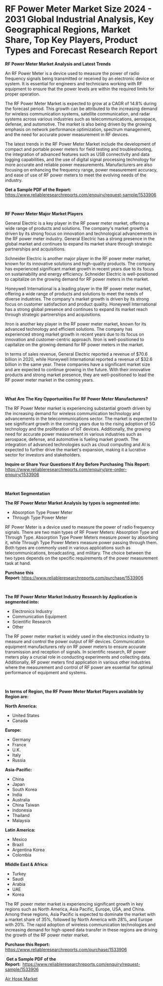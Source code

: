 <p><h1>RF Power Meter Market Size 2024 - 2031 Global Industrial Analysis, Key Geographical Regions, Market Share, Top Key Players, Product Types and Forecast Research Report</h1></p><p><strong>RF Power Meter Market Analysis and Latest Trends</strong></p>
<p><p>An RF Power Meter is a device used to measure the power of radio frequency signals being transmitted or received by an electronic device or system. It is essential for engineers and technicians working with RF equipment to ensure that the power levels are within the required limits for proper operation.</p><p>The RF Power Meter Market is expected to grow at a CAGR of 14.8% during the forecast period. This growth can be attributed to the increasing demand for wireless communication systems, satellite communication, and radar systems across various industries such as telecommunications, aerospace, defense, and automotive. The market is also being driven by the growing emphasis on network performance optimization, spectrum management, and the need for accurate power measurement in RF devices.</p><p>The latest trends in the RF Power Meter Market include the development of compact and portable power meters for field testing and troubleshooting, the integration of advanced features such as USB connectivity and data logging capabilities, and the use of digital signal processing technology for more accurate and reliable power measurements. Manufacturers are also focusing on enhancing the frequency range, power measurement accuracy, and ease of use of RF power meters to meet the evolving needs of the industry.</p></p>
<p><strong>Get a Sample PDF of the Report:&nbsp;</strong> <a href="https://www.reliableresearchreports.com/enquiry/request-sample/1533906">https://www.reliableresearchreports.com/enquiry/request-sample/1533906</a></p>
<p>&nbsp;</p>
<p><strong>RF Power Meter Major Market Players</strong></p>
<p><p>General Electric is a key player in the RF power meter market, offering a wide range of products and solutions. The company's market growth is driven by its strong focus on innovation and technological advancements in the RF power meter industry. General Electric has a strong presence in the global market and continues to expand its market share through strategic partnerships and acquisitions.</p><p>Schneider Electric is another major player in the RF power meter market, known for its innovative solutions and high-quality products. The company has experienced significant market growth in recent years due to its focus on sustainability and energy efficiency. Schneider Electric is well-positioned to capitalize on the growing demand for RF power meters in the market.</p><p>Honeywell International is a leading player in the RF power meter market, offering a wide range of products and solutions to meet the needs of diverse industries. The company's market growth is driven by its strong focus on customer satisfaction and product quality. Honeywell International has a strong global presence and continues to expand its market reach through strategic partnerships and acquisitions.</p><p>Itron is another key player in the RF power meter market, known for its advanced technology and efficient solutions. The company has experienced strong market growth in recent years due to its focus on innovation and customer-centric approach. Itron is well-positioned to capitalize on the growing demand for RF power meters in the market.</p><p>In terms of sales revenue, General Electric reported a revenue of $70.6 billion in 2020, while Honeywell International reported a revenue of $32.6 billion in the same year. These companies have a significant market size and are expected to continue growing in the future. With their innovative products and strong market presence, they are well-positioned to lead the RF power meter market in the coming years.</p></p>
<p>&nbsp;</p>
<p><strong>What Are The Key Opportunities For RF Power Meter Manufacturers?</strong></p>
<p><p>The RF Power Meter market is experiencing substantial growth driven by the increasing demand for wireless communication technology and advancements in the telecommunications sector. The market is expected to see significant growth in the coming years due to the rising adoption of 5G technology and the proliferation of IoT devices. Additionally, the growing need for accurate power measurement in various industries such as aerospace, defense, and automotive is fueling market growth. The integration of advanced technologies such as cloud computing and AI is expected to further drive the market's expansion, making it a lucrative sector for investors and stakeholders.</p></p>
<p><strong>Inquire or Share Your Questions If Any Before Purchasing This Report:</strong> <a href="https://www.reliableresearchreports.com/enquiry/pre-order-enquiry/1533906">https://www.reliableresearchreports.com/enquiry/pre-order-enquiry/1533906</a></p>
<p>&nbsp;</p>
<p><strong>Market Segmentation</strong></p>
<p><strong>The RF Power Meter Market Analysis by types is segmented into:</strong></p>
<p><ul><li>Absorption Type Power Meter</li><li>Through Type Power Meter</li></ul></p>
<p><p>RF Power Meter is a device used to measure the power of radio frequency signals. There are two main types of RF Power Meters: Absorption Type and Through Type. Absorption Type Power Meters measure power by absorbing it, while Through Type Power Meters measure power passing through them. Both types are commonly used in various applications such as telecommunications, broadcasting, and military. The choice between the two types depends on the specific requirements of the power measurement task at hand.</p></p>
<p><strong>Purchase this Report:&nbsp;</strong><a href="https://www.reliableresearchreports.com/purchase/1533906">https://www.reliableresearchreports.com/purchase/1533906</a></p>
<p>&nbsp;</p>
<p><strong>The RF Power Meter Market Industry Research by Application is segmented into:</strong></p>
<p><ul><li>Electronics Industry</li><li>Communication Equipment</li><li>Scientific Research</li><li>Other</li></ul></p>
<p><p>The RF power meter market is widely used in the electronics industry to measure and control the power output of RF devices. Communication equipment manufacturers rely on RF power meters to ensure accurate transmission and reception of signals. In scientific research, RF power meters play a crucial role in conducting experiments and collecting data. Additionally, RF power meters find application in various other industries where the measurement and control of RF power are essential for optimal performance of equipment and systems.</p></p>
<p>&nbsp;</p>
<p><strong>In terms of Region, the RF Power Meter Market Players available by Region are:</strong></p>
<p>
    <p> <strong> North America: </strong>
        <ul>
            <li>United States</li>
            <li>Canada</li>
        </ul>
        </p> 
    <p> <strong> Europe: </strong>
        <ul>
            <li>Germany</li>
            <li>France</li>
            <li>U.K.</li>
            <li>Italy</li>
            <li>Russia</li>
        </ul>
        </p> 
    <p> <strong> Asia-Pacific: </strong>
        <ul>
            <li>China</li>
            <li>Japan</li>
            <li>South Korea</li>
            <li>India</li>
            <li>Australia</li>
            <li>China Taiwan</li>
            <li>Indonesia</li>
            <li>Thailand</li>
            <li>Malaysia</li>
        </ul>
        </p> 
    <p> <strong> Latin America: </strong>
        <ul>
            <li>Mexico</li>
            <li>Brazil</li>
            <li>Argentina Korea</li>
            <li>Colombia</li>
        </ul>
        </p> 
    <p> <strong> Middle East & Africa: </strong>
        <ul>
            <li>Turkey</li>
            <li>Saudi</li>
            <li>Arabia</li>
            <li>UAE</li>
            <li>Korea</li>
        </ul>
    </p>
    </p>
<p><p>The RF power meter market is experiencing significant growth in key regions such as North America, Asia Pacific, Europe, USA, and China. Among these regions, Asia Pacific is expected to dominate the market with a market share of 35%, followed by North America with 28%, and Europe with 20%. The rapid adoption of wireless communication technologies and increasing demand for high-speed data transfer in these regions are driving the growth of the RF power meter market.</p></p>
<p><strong>Purchase this Report: </strong><a href="https://www.reliableresearchreports.com/purchase/1533906">https://www.reliableresearchreports.com/purchase/1533906</a></p>
<p>&nbsp;<strong>Get a Sample PDF of the Report:&nbsp;&nbsp;</strong><a href="https://www.reliableresearchreports.com/enquiry/request-sample/1533906">https://www.reliableresearchreports.com/enquiry/request-sample/1533906</a></p>
<p><strong></strong></p>
<p><p><a href="https://fearless-okapi-6c8.notion.site/Air-Hose-Market-Size-and-Examines-its-Market-Scope-with-a-Primary-Focus-on-Growth-Opportunities-a-ab81b13a6e224571b471ac8f9d93fd58">Air Hose Market</a></p></p>